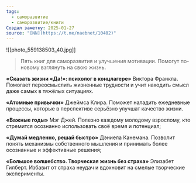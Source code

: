```yaml
---
tags:
  - саморазвитие
  - саморазвитие/книги
Создал заметку: 2025-01-27
source: "[NN](https://t.me/naebnet/10402)"
---
```

![[photo_559138503_40.jpg]]
> Пять книг для саморазвития и улучшения мотивации. Помогут по-новому взглянуть на свою жизнь.

**«Сказать жизни «Да!»: психолог в концлагере»** Виктора Франкла. Помогает переосмыслить жизненные трудности и учит находить смысл даже самых в тяжёлых ситуациях.

**«Атомные привычки»** Джеймса Клира. Поможет наладить ежедневные процессы, которые в перспективе серьёзно улучшат качество жизни.

**«Важные годы»** Мэг Джей. Полезно каждому молодому взрослому, кто стремится осознанно использовать своё время и потенциал;

**«Думай медленно, решай быстро»** Дэниела Канемана. Позволит понять механизмы собственного мышления и принимать более осознанные и эффективные решения;

**«Большое волшебство. Творческая жизнь без страха»** Элизабет Гилберт. Избавит от страха неудач и вдохновит на смелые творческие эксперименты.